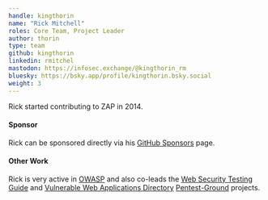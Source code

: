 ```yaml
---
handle: kingthorin
name: "Rick Mitchell"
roles: Core Team, Project Leader
author: thorin
type: team
github: kingthorin
linkedin: rmitchel
mastodon: https://infosec.exchange/@kingthorin_rm
bluesky: https://bsky.app/profile/kingthorin.bsky.social
weight: 3
---
```

Rick started contributing to ZAP in 2014.

#### Sponsor

Rick can be sponsored directly via his [GitHub Sponsors](https://github.com/sponsors/kingthorin/) page.

#### Other Work

Rick is very active in [OWASP](https://owasp.org/) and also co-leads the 
[Web Security Testing Guide](https://owasp.org/www-project-web-security-testing-guide/) and 
[Vulnerable Web Applications Directory](https://owasp.org/www-project-vulnerable-web-applications-directory/)
[Pentest-Ground](https://pentest-ground.com/)
projects.
